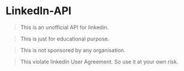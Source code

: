 # LinkedIn-API

> This is an unofficial API for linkedin.

> This is just for educational purpose.

> This is not sponsored by any organisation.

> This violate linkedin User Agreement. So use it at your own risk.

